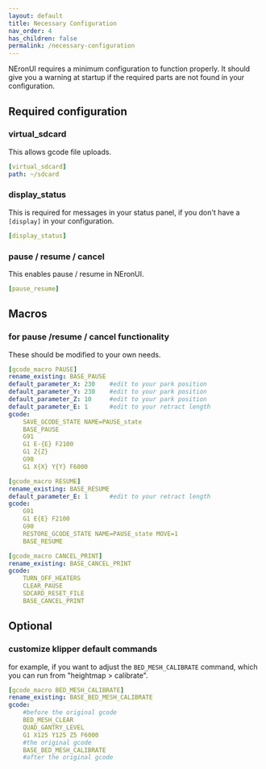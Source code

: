 ```yaml
---
layout: default
title: Necessary Configuration
nav_order: 4
has_children: false
permalink: /necessary-configuration
---
```


NEronUI requires a minimum configuration to function properly. It should give you a warning at startup if the required parts are not found in your configuration.

## Required configuration
### virtual_sdcard
This allows gcode file uploads.
```yaml
[virtual_sdcard]
path: ~/sdcard
```

### display_status
This is required for messages in your status panel, if you don't have a `[display]` in your configuration.
```yaml
[display_status]
```

### pause / resume / cancel
This enables pause / resume in NEronUI.

```yaml
[pause_resume]
```

## Macros
### for pause /resume / cancel functionality
These should be modified to your own needs.
```yaml
[gcode_macro PAUSE]
rename_existing: BASE_PAUSE
default_parameter_X: 230    #edit to your park position
default_parameter_Y: 230    #edit to your park position
default_parameter_Z: 10     #edit to your park position
default_parameter_E: 1      #edit to your retract length
gcode:
    SAVE_GCODE_STATE NAME=PAUSE_state
    BASE_PAUSE
    G91
    G1 E-{E} F2100
    G1 Z{Z}
    G90
    G1 X{X} Y{Y} F6000
```

```yaml
[gcode_macro RESUME]
rename_existing: BASE_RESUME
default_parameter_E: 1      #edit to your retract length
gcode:
    G91
    G1 E{E} F2100
    G90
    RESTORE_GCODE_STATE NAME=PAUSE_state MOVE=1
    BASE_RESUME
```

```yaml
[gcode_macro CANCEL_PRINT]
rename_existing: BASE_CANCEL_PRINT
gcode:
    TURN_OFF_HEATERS
    CLEAR_PAUSE
    SDCARD_RESET_FILE
    BASE_CANCEL_PRINT
```

## Optional

### customize klipper default commands
for example, if you want to adjust the `BED_MESH_CALIBRATE` command, which you can run from "heightmap > calibrate".
```yaml
[gcode_macro BED_MESH_CALIBRATE]
rename_existing: BASE_BED_MESH_CALIBRATE
gcode:
    #before the original gcode
    BED_MESH_CLEAR
    QUAD_GANTRY_LEVEL
    G1 X125 Y125 Z5 F6000
    #the original gcode
    BASE_BED_MESH_CALIBRATE
    #after the original gcode
```
